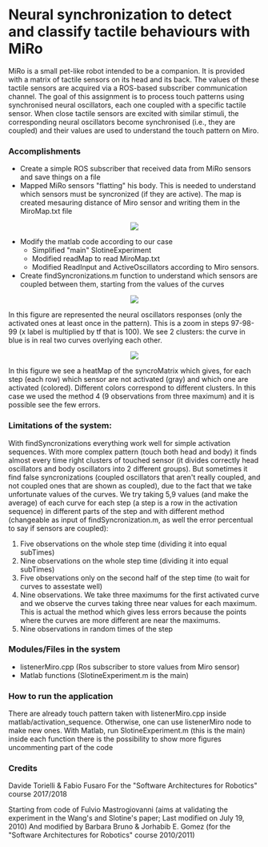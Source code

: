 # Neural synchronization to detect and classify tactile behaviours with MiRo

MiRo is a small pet-like robot intended to be a companion. It is provided with a matrix	of tactile sensors on its head and its back. 
The values of these tactile sensors are acquired via a ROS-based subscriber communication	channel. The goal of this	assignment is to process touch patterns	using synchronised neural oscillators, each	one	coupled	with a specific tactile sensor.
When close tactile sensors are excited with	similar	stimuli, the corresponding neural oscillators become synchronised (i.e., they are	coupled) and their values are used to understand the touch pattern on Miro.

### Accomplishments
- Create a simple ROS subscriber that received data from MiRo sensors and save things on a file
- Mapped MiRo sensors "flatting" his body. This is needed to understand which sensors must be syncronized (if they are active). The map is created mesauring distance of Miro sensor and writing them in the MiroMap.txt file
<p align="center"> 
<img src="https://user-images.githubusercontent.com/26459008/36801857-7e9bd47a-1cb3-11e8-9eb3-f716f2d8bddf.jpg">
</p>

- Modify the matlab code according to our case 
  - Simplified "main" SlotineExperiment
  - Modified readMap to read MiroMap.txt
  - Modified ReadInput and ActiveOscillators according to Miro sensors.
- Create findSyncronizations.m function to understand which sensors are coupled between them, starting from the values of the curves
<p align="center"> 
<img src="https://user-images.githubusercontent.com/26459008/36801866-85a66ad2-1cb3-11e8-9d2b-1360bafdfa0b.jpg">
</p>

In this figure are represented the neural oscillators responses (only the activated ones at least once in the pattern).
This is a zoom in steps 97-98-99 (x label is multiplied by tf that is 100). We see 2 clusters: the curve in blue is in real two curves overlying each other.

<p align="center"> 
<img src="https://user-images.githubusercontent.com/26459008/36802543-7c5c73ac-1cb5-11e8-88ae-1517dd13cabe.jpg">
</p>
In this figure we see a heatMap of the syncroMatrix which gives, for each step (each row) which sensor are not activated (gray) and which one are activated (colored). Different colors correspond to different clusters. In this case we used the method 4 (9 observations from three maximum) and it is possible see the few errors. 


### Limitations of the system:
With findSyncronizations everything work well for simple activation sequences.
With more complex pattern (touch both head and body) it finds almost every time right clusters of touched sensor (it divides 		correctly head oscillators and body oscillators into 2 different groups). But sometimes it find false syncronizations (coupled oscillators that aren't really coupled, and not coupled ones that are shown as coupled), due to the fact that we take unfortunate values of the curves.
We try taking 5,9 values (and make the average) of each curve for each step (a step is a row in the activation sequence) in different parts of the step and with different method (changeable as input of findSyncronization.m, as well the error percentual to say if sensors are coupled):
1. Five observations on the whole step time (dividing it into equal subTimes)
2. Nine observations on the whole step time (dividing it into equal subTimes)
3. Five observations only on the second half of the step time (to wait for curves to assestate well)
4. Nine observations. We take three maximums for the first activated curve and we observe the curves taking three near values for each maximum. This is actual the method which gives less errors because the points where the curves are more different are near the maximums.
5. Nine observations in random times of the step
 

### Modules/Files in the system
- listenerMiro.cpp (Ros subscriber to store values from Miro sensor)
- Matlab functions (SlotineExperiment.m is the main)

 
### How to run the application
There are already touch pattern taken with listenerMiro.cpp inside matlab/activation_sequence. Otherwise, one can use listenerMiro node to make new ones.
With Matlab, run SlotineExperiment.m (this is the main) inside each function there is the possibility to show more figures uncommenting part of the code


### Credits 
Davide Torielli & Fabio Fusaro For the "Software Architectures for Robotics" course 2017/2018

Starting from code of Fulvio Mastrogiovanni (aims at validating the experiment in the Wang's and Slotine's paper; Last modified on July 19, 2010)
And modified by Barbara Bruno & Jorhabib E. Gomez (for the "Software Architectures for Robotics" course 2010/2011)
